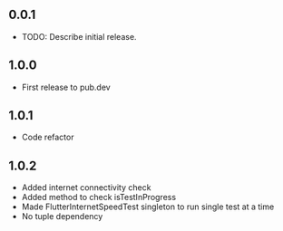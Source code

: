 ## 0.0.1

* TODO: Describe initial release.

## 1.0.0

* First release to pub.dev

## 1.0.1

* Code refactor

## 1.0.2

* Added internet connectivity check
* Added method to check isTestInProgress
* Made FlutterInternetSpeedTest singleton to run single test at a time
* No tuple dependency